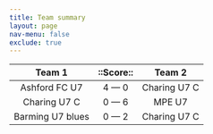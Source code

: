 ```yaml
---
title: Team summary
layout: page
nav-menu: false
exclude: true
---
```




|      Team 1      |  ::Score::  |    Team 2    |
|:----------------:|:-----------:|:------------:|
|  Ashford FC U7   | 4 &mdash; 0 | Charing U7 C |
|   Charing U7 C   | 0 &mdash; 6 |    MPE U7    |
| Barming U7 blues | 0 &mdash; 2 | Charing U7 C |

 <br /><br /><br />
